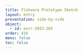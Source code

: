 ```yaml
---
title: Flatware Prototype Sketch
layout: entry
presentation: side-by-side
object:
  - id: exrr-2022-265
order: 416
menu: false
toc: false
---
```


